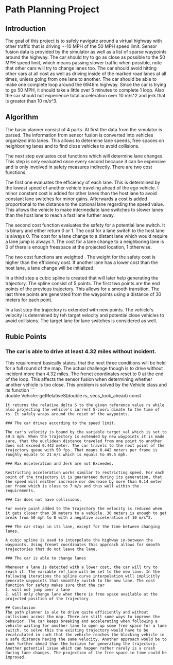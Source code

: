 [//]: # (Image References)


# Path Planning Project

## Introduction
The goal of this project is to safely navigate around a virtual highway with other traffic that is driving +-10 MPH of the 50 MPH speed limit. Sensor fusion data is provided by the simulator as well as a list of sparse waypoints around the highway. The car should try to go as close as possible to the 50 MPH speed limit, which means passing slower traffic when possible, note that other cars will try to change lanes too. The car should avoid hitting other cars at all cost as well as driving inside of the marked road lanes at all times, unless going from one lane to another. The car should be able to make one complete loop around the 6946m highway. Since the car is trying to go 50 MPH, it should take a little over 5 minutes to complete 1 loop. Also the car should not experience total acceleration over 10 m/s^2 and jerk that is greater than 10 m/s^3. 

## Algorithm
The basic planner consist of 4 parts. At first the data from the simulator is parsed. The information from sensor fusion is converted into vehicles organized into lanes. This allows to determine lane speeds, free spaces on neighboring lanes and to find close vehicles to avoid collisions.

The next step evaluates cost functions which will determine lane changes. This step is only evaluated once every second because it can be expensive and is only involved in safety measures indirectly. There are two cost functions. 

The first one evaluates the efficiency of each lane. This is determined by the lowest speed of another vehicle traveling ahead of the ego vehicle. I minor constant cost is added for other lanes than the host lane to avoid constant lane switches for minor gains. Afterwards a cost is added proportional to the distance to the optional lane regarding the speed value. This allows the vehicle to make intermediate lane switches to slower lanes than the host lane to reach a fast lane further away.

The second cost function evaluates the safety for a potential lane switch. It is binary and either return 0 or 1. The cost for a lane switch to the host lane is always 0. The cost for a lane change to a distant lane which would require a lane jump is always 1. The cost for a lane change to a neighboring lane is 0 of there is enough freespace at the projected location, 1 otherwise.

The two cost functions are weighted . The weight for the safety cost is higher than the efficiency cost. If another lane has a lower cost than the host lane, a lane change will be initialized.

In a third step a cubic spline is created that will later help generating the trajectory. The spline consist of 5 points. The first two points are the end points of the previous trajectory. This allows for a smooth transition. The last three points are generated from the waypoints using a distance of 30 meters for each point.

In a last step the trajectory is extended with new points. The vehicle's velocity is determined by teh target velocity and potential close vehicles to avoid collisions. The target lane for lane switches is considered as well.

## Rubic Points

### The car is able to drive at least 4.32 miles without incident.

This requirement basically states, that the next three conditions will be held for a full round of the map. The actual challenge though is to drive without incident more than 4.32 miles. The frenet coordinates reset to 0 at the end of the loop. This affects the sensor fusion when determining whether another vehicle is too close. 
This problem is solved by the Vehicle class and its function ```	
double Vehicle::getRelativeS(double rs, secs_look_ahead) const
```b.
It returns the relative delta S to the given reference value rs while also projecting the vehicle's current S-coori´dinate to the time of rs. It safely wraps around the reset of the waypoints.

### The car drives according to the speed limit.

The car's velocity is bound by the variable target_val which is set to 49.5 mph. When the trajectory is extended by new waypoints it is made sure, that the euclidean distance traveled from one point to another does not exceed 0.442 meter. The car travels to the next point of the trajectory queue with 50 fps. That means 0.442 meters per frame is roughly equals to 21 m/s which is equals to 49.5 mph.

### Max Acceleration and Jerk are not Exceeded.

Restricting acceleration works similar to restricting speed. For each point of the trajectory it is guaranteed during its generation, that the speed will neither increase nor decrease by more than 0.14 meter per frame which is close to 7 m/s and thus well within the requirements.

### Car does not have collisions.

For every point added to the trajectory the velocity is reduced when it gets closer than 30 meters to a vehicle. 30 meters is enough to get break from 50 mph to 0 with a negative acceleration of 10 m/s^2.

### The car stays in its lane, except for the time between changing lanes.

A cubic spline is used to interpolate the highway in-between the waypoints. Using frenet coordinates this approach allows for smooth trajectories that do not leave the lane. 

### The car is able to change lanes

Whenever a lane is detected with a lower cost, the car will try to reach it. The variable ref_lane will be set to the new lane. In the following iterations the spline curve interpolation will implicitly generate waypoints that smoothly switch to the new lane. The cost function for safety makes sure that the car
1. will not jump over a lane
2. will only change lane when there is free space available at the projected position of the trajectory

## Conclusion
The path planner is ale to drive quite efficiently and without collisions across the map. There are still some ways to improve the behavior. The car keeps breaking and accelerating when following a vehicle waiting for another lane to open up some free space for a lane switch. to solve this the existing trajectory would have to be recalculated in such that the vehicle reaches the blocking vehicle in a safe distance having the same velocity. Another approach would be to look further ahead than the horizon for generating the trajectory. Another potential issue which can happen rather rarely is a crash during lane changes. The projection of the free space in time could be improved.

